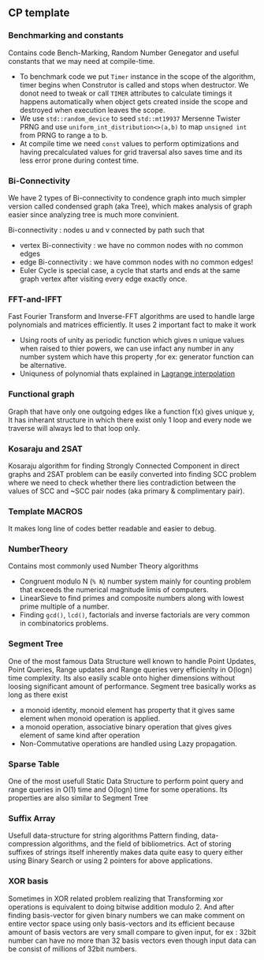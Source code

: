## CP template
### Benchmarking and constants
Contains code Bench-Marking, Random Number Genegator and useful constants that we may need at compile-time.
   - To benchmark code we put `Timer` instance in the scope of the algorithm, timer begins when Construtor is called and stops when destructor. 
     We donot need to tweak or call `TIMER` attributes to calculate timings it happens automatically when object gets created inside the scope and destroyed when
     execution leaves the scope.
   - We use `std::random_device` to seed `std::mt19937` Mersenne Twister PRNG and use `uniform_int_distribution<>(a,b)` to map `unsigned int` from PRNG to range a to b.
   - At compile time we need `const` values to perform optimizations and having precalculated values for grid traversal also saves time and its less error prone during contest time.  

### Bi-Connectivity
We have 2 types of Bi-connectivity to condence graph into much simpler version called condensed graph (aka Tree), which makes analysis of graph easier since analyzing tree is much more convinient.

Bi-connectivity :  nodes u and v connected by path such that
- vertex Bi-connectivity : we have no common nodes with no common edges 
- edge Bi-connectivity   : we have common nodes with no common edges!
- Euler Cycle is special case, a cycle that starts and ends at the same graph vertex after visiting every edge exactly once.

### FFT-and-IFFT
Fast Fourier Transform and Inverse-FFT algorithms are used to handle large polynomials and matrices efficiently. It uses 2 important fact to make it work
- Using roots of unity as periodic function which gives n unique values when raised to thier powers, we can use infact any number in any number system which have this property
  ,for ex: generator function can be alternative.
- Uniquness of polynomial thats explained in [Lagrange interpolation](https://en.wikipedia.org/wiki/Lagrange_polynomial#Definition)

### Functional graph
Graph that have only one outgoing edges like a function f(x) gives unique y, It has inherant structure in which there exist only 1 loop and every node
we traverse will always led to that loop only.

### Kosaraju and 2SAT
Kosaraju algorithm for finding Strongly Connected Component in direct graphs and 2SAT problem can be easily converted into finding SCC problem where we need to check whether
there lies contradiction between the values of SCC and ~SCC pair nodes (aka primary & complimentary pair).

### Template MACROS 
It makes long line of codes better readable and easier to debug.


### NumberTheory
Contains most commonly used Number Theory algorithms
- Congruent modulo N (`% N`) number system mainly for counting problem that exceeds the numerical magnitude limis of computers.
- LinearSieve to find primes and composite numbers along with lowest prime multiple of a number.
- Finding `gcd()`, `lcd()`, factorials and inverse factorials are very common in combinatorics problems.

### Segment Tree
One of the most famous Data Structure well known to handle Point Updates, Point Queries, Range updates and Range queries very efficienlty in 
O(logn) time complexity. Its also easily scable onto higher dimensions without loosing significant amount of performance. Segment tree basically
works as long as there exist 
- a monoid identity, monoid element has property that it gives same element when monoid operation is applied.
- a monoid operation, associative binary operation that gives gives element of same kind after operation
- Non-Commutative operations are handled using Lazy propagation.

### Sparse Table 
One of the most usefull Static Data Structure to perform point query and range queries in O(1) time and O(logn) time for some operations. Its 
properties are also similar to Segment Tree

### Suffix Array
Usefull data-structure for string algorithms Pattern finding, data-compression algorithms, and the field of bibliometrics. 
Act of storing suffixes of strings itself inherently makes data quite easy to query either using Binary Search or using 2 pointers for above applications.

### XOR basis

Sometimes in XOR related problem realizing that Transforming xor operations is equivalent to doing bitwise addition modulo 2. 
And after finding basis-vector for given binary numbers we can make comment on entire vector space using only basis-vectors and its efficient 
because amount of basis vectors are very small compare to given input, for ex : 32bit number can have no more than 32 basis vectors even though
input data can be consist of millions of 32bit numbers.






